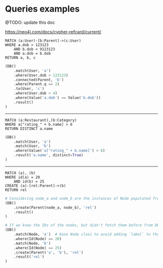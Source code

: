# Queries examples

@TODO: update this doc

https://neo4j.com/docs/cypher-refcard/current/

```cypher
MATCH (a:User)-[b:Parent]->(c:User)
WHERE a.dob > 123123
    AND b.dob < 9123123
    AND a.dob = b.dob
RETURN a, b, c
```
```python
(DB()
    .match(User, 'a')
    .where(User.dob > 123123)
    .connected(Parent, 'b')
    .where(Parent.q == 2)
    .to(User, 'c')
    .where(User.dob < 4)
    .where(Value('a.dob') == Value('b.dob'))
    .result()
)
```
---
```cypher
MATCH (a:Restaurant),(b:Category)
WHERE a["rating_" + b.name] > 6
RETURN DISTINCT a.name
```
```python
(DB()
    .match(User, 'a')
    .match(User, 'b')
    .where(Value('a["rating_" + b.name]') > 6)
    .result('a.name', distinct=True)
)
```
---
```cypher
MATCH (a), (b)
WHERE id(a) = 20
    AND id(b) = 25
CREATE (a)-[rel:Parent]->(b)
RETURN rel
```
```python
# Considering node_a and node_b are the instances of Node populated from DB
(DB()
    .create(Parent(node_a, node_b), 'rel')
    .result()
)
```
```python
# If we know the IDs of the nodes, but didn't fetch them before from DB
(DB()
    .match(Node, 'a')  # base Node class to avoid adding `label` to the query
    .where(Id(Node) == 20)
    .match(Node, 'b')
    .where(Id(Node) == 25)
    .create(Parent('a', 'b'), 'rel')
    .result('rel')
)
```
